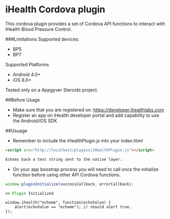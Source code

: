 iHealth Cordova plugin
====================

This cordova plugin provides a set of Cordova API functions to interact with iHealth Blood Pressure Control.

###Limitations
Supported devices:
 - BP5
 - BP7

Supported Platforms
 - Android 4.0+
 - iOS 8.0+

Tested only on a Appgyver Steroids project.

##Before Usage

 - Make sure that you are registered on: https://developer.ihealthlabs.com
 - Register an app on iHealth developer portal and add capability to use the Android/iOS SDK

##Usuage
 - Remember to include the iHealthPlugin.js into your index.html

```html
<script src="http://localhost/plugins/iHealthPlugin.js"></script>

Echoes back a text string sent to the native layer.

```

 - On your app boostrap process you will need to call *once* the initialize function before using other API Cordova functions.

```javascript
window.pluginInitialize(successCallback, errorCallback);

=> Plugin Initialized
```

```
window.ihealth("echome", function(echoValue) {
    alert(echoValue == "echome"); // should alert true.
});
```
